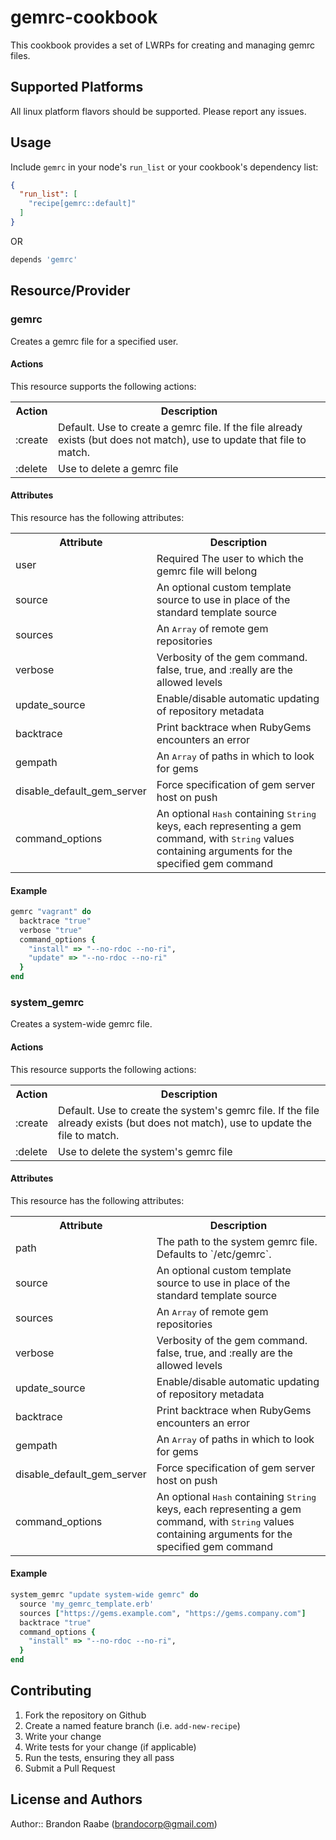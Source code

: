 # gemrc-cookbook

This cookbook provides a set of LWRPs for creating and managing gemrc files.

## Supported Platforms

All linux platform flavors should be supported. Please report any issues.

## Usage

Include `gemrc` in your node's `run_list` or your cookbook's dependency list:

```json
{
  "run_list": [
    "recipe[gemrc::default]"
  ]
}
```

OR

```ruby
depends 'gemrc'
```

## Resource/Provider

### gemrc

Creates a gemrc file for a specified user.

#### Actions

This resource supports the following actions:

<table>
  <tr>
    <th>Action</th>
    <th>Description</th>
  </tr>
  <tr>
    <td>:create</td>
    <td>Default. Use to create a gemrc file. If the file already exists (but does not match), use to update that file to match.</td>
  </tr>
  <tr>
    <td>:delete</td>
    <td>Use to delete a gemrc file</td>
  </tr>
</table>

#### Attributes

This resource has the following attributes:

<table>
  <tr>
    <th>Attribute</th>
    <th>Description</th>
  </tr>
  <tr>
    <td>user</td>
    <td></b>Required</b> The user to which the gemrc file will belong</td>
  </tr>
  <tr>
    <td>source</td>
    <td>An optional custom template source to use in place of the standard template source</td>
  </tr>
  <tr>
    <td>sources</td>
    <td>An <tt>Array</tt> of remote gem repositories</td>
  </tr>
  <tr>
    <td>verbose</td>
    <td>Verbosity of the gem command. false, true, and :really are the allowed levels</td>
  </tr>
  <tr>
    <td>update_source</td>
    <td>Enable/disable automatic updating of repository metadata</td>
  </tr>
  <tr>
    <td>backtrace</td>
    <td>Print backtrace when RubyGems encounters an error</td>
  </tr>
  <tr>
    <td>gempath</td>
    <td>An <tt>Array</tt> of paths in which to look for gems</td>
  </tr>
  <tr>
    <td>disable_default_gem_server</td>
    <td>Force specification of gem server host on push</td>
  </tr>
  <tr>
    <td>command_options</td>
    <td>An optional <tt>Hash</tt> containing <tt>String</tt> keys, each representing a gem command, with <tt>String</tt> values containing arguments for the specified gem command</td>
  </tr>
</table>

#### Example

```ruby
gemrc "vagrant" do
  backtrace "true"
  verbose "true"
  command_options {
    "install" => "--no-rdoc --no-ri",
    "update" => "--no-rdoc --no-ri"
  }
end
```

### system_gemrc

Creates a system-wide gemrc file.

#### Actions

This resource supports the following actions:

<table>
  <tr>
    <th>Action</th>
    <th>Description</th>
  </tr>
  <tr>
    <td>:create</td>
    <td>Default. Use to create the system's gemrc file. If the file already exists (but does not match), use to update the file to match.</td>
  </tr>
  <tr>
    <td>:delete</td>
    <td>Use to delete the system's gemrc file</td>
  </tr>
</table>

#### Attributes

This resource has the following attributes:

<table>
  <tr>
    <th>Attribute</th>
    <th>Description</th>
  </tr>
  <tr>
    <td>path</td>
    <td>The path to the system gemrc file. Defaults to `/etc/gemrc`.</td>
  </tr>
  <tr>
    <td>source</td>
    <td>An optional custom template source to use in place of the standard template source</td>
  </tr>
  <tr>
    <td>sources</td>
    <td>An <tt>Array</tt> of remote gem repositories</td>
  </tr>
  <tr>
    <td>verbose</td>
    <td>Verbosity of the gem command. false, true, and :really are the allowed levels</td>
  </tr>
  <tr>
    <td>update_source</td>
    <td>Enable/disable automatic updating of repository metadata</td>
  </tr>
  <tr>
    <td>backtrace</td>
    <td>Print backtrace when RubyGems encounters an error</td>
  </tr>
  <tr>
    <td>gempath</td>
    <td>An <tt>Array</tt> of paths in which to look for gems</td>
  </tr>
  <tr>
    <td>disable_default_gem_server</td>
    <td>Force specification of gem server host on push</td>
  </tr>
  <tr>
    <td>command_options</td>
    <td>An optional <tt>Hash</tt> containing <tt>String</tt> keys, each representing a gem command, with <tt>String</tt> values containing arguments for the specified gem command</td>
  </tr>
</table>

#### Example

```ruby
system_gemrc "update system-wide gemrc" do
  source 'my_gemrc_template.erb'
  sources ["https://gems.example.com", "https://gems.company.com"]
  backtrace "true"
  command_options {
    "install" => "--no-rdoc --no-ri",
  }
end
```

## Contributing

1. Fork the repository on Github
2. Create a named feature branch (i.e. `add-new-recipe`)
3. Write your change
4. Write tests for your change (if applicable)
5. Run the tests, ensuring they all pass
6. Submit a Pull Request

## License and Authors

Author:: Brandon Raabe (<brandocorp@gmail.com>)
